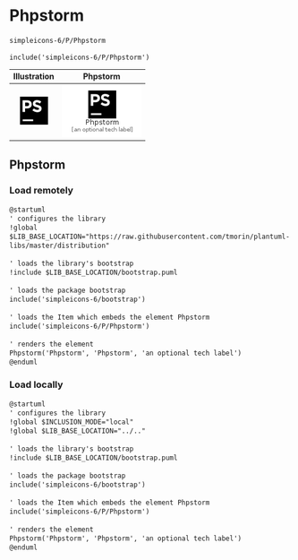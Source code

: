 # Phpstorm


```text
simpleicons-6/P/Phpstorm
```

```text
include('simpleicons-6/P/Phpstorm')
```



| Illustration | Phpstorm |
| :---: | :---: |
| ![illustration for Illustration](../../simpleicons-6/P/Phpstorm.png) | ![illustration for Phpstorm](../../simpleicons-6/P/Phpstorm.Local.png) |




## Phpstorm

### Load remotely
```plantuml
@startuml
' configures the library
!global $LIB_BASE_LOCATION="https://raw.githubusercontent.com/tmorin/plantuml-libs/master/distribution"

' loads the library's bootstrap
!include $LIB_BASE_LOCATION/bootstrap.puml

' loads the package bootstrap
include('simpleicons-6/bootstrap')

' loads the Item which embeds the element Phpstorm
include('simpleicons-6/P/Phpstorm')

' renders the element
Phpstorm('Phpstorm', 'Phpstorm', 'an optional tech label')
@enduml
```

### Load locally
```plantuml
@startuml
' configures the library
!global $INCLUSION_MODE="local"
!global $LIB_BASE_LOCATION="../.."

' loads the library's bootstrap
!include $LIB_BASE_LOCATION/bootstrap.puml

' loads the package bootstrap
include('simpleicons-6/bootstrap')

' loads the Item which embeds the element Phpstorm
include('simpleicons-6/P/Phpstorm')

' renders the element
Phpstorm('Phpstorm', 'Phpstorm', 'an optional tech label')
@enduml
```

